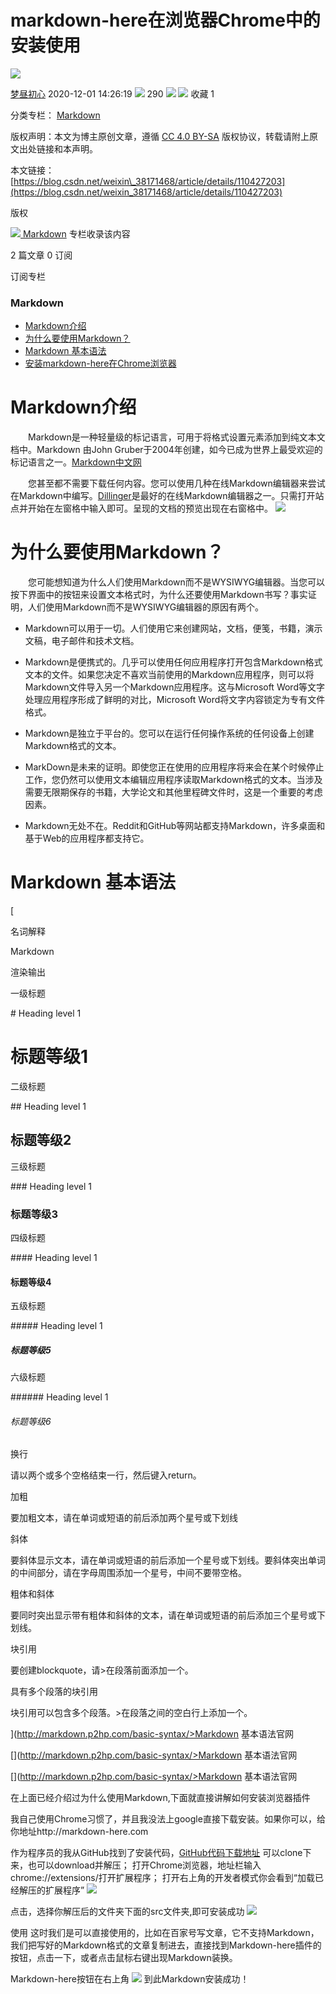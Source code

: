 markdown-here在浏览器Chrome中的安装使用
=============================

![](https://csdnimg.cn/release/blogv2/dist/pc/img/original.png)

[梦昼初心](https://blog.csdn.net/weixin_38171468) 2020-12-01 14:26:19 ![](https://csdnimg.cn/release/blogv2/dist/pc/img/articleReadEyes.png) 290 ![](https://csdnimg.cn/release/blogv2/dist/pc/img/tobarCollect.png) ![](https://csdnimg.cn/release/blogv2/dist/pc/img/tobarCollectionActive.png) 收藏 1

分类专栏： [Markdown](https://blog.csdn.net/weixin_38171468/category_10637195.html)

版权声明：本文为博主原创文章，遵循 [CC 4.0 BY-SA](http://creativecommons.org/licenses/by-sa/4.0/) 版权协议，转载请附上原文出处链接和本声明。

本文链接：[https://blog.csdn.net/weixin\_38171468/article/details/110427203](https://blog.csdn.net/weixin_38171468/article/details/110427203)

版权

 [![](https://img-blog.csdnimg.cn/20201014180756780.png?x-oss-process=image/resize,m_fixed,h_64,w_64) Markdown](https://blog.csdn.net/weixin_38171468/category_10637195.html "Markdown") 专栏收录该内容

2 篇文章 0 订阅

订阅专栏

### Markdown

*   [Markdown介绍](#)
*   [为什么要使用Markdown？](#)
*   [Markdown 基本语法](#)
*   [安装markdown-here在Chrome浏览器](#)

Markdown介绍
==========

  Markdown是一种轻量级的标记语言，可用于将格式设置元素添加到纯文本文档中。Markdown 由John Gruber于2004年创建，如今已成为世界上最受欢迎的标记语言之一。[Markdown中文网](http://markdown.p2hp.com/getting-started/)

  您甚至都不需要下载任何内容。您可以使用几种在线Markdown编辑器来尝试在Markdown中编写。[Dillinger](https://dillinger.io/)是最好的在线Markdown编辑器之一。只需打开站点并开始在左窗格中输入即可。呈现的文档的预览出现在右窗格中。
![](https://img-blog.csdnimg.cn/20201201134908182.png?x-oss-process=image/watermark,type_ZmFuZ3poZW5naGVpdGk,shadow_10,text_aHR0cHM6Ly9ibG9nLmNzZG4ubmV0L3dlaXhpbl8zODE3MTQ2OA==,size_16,color_FFFFFF,t_70)

为什么要使用Markdown？
===============

  您可能想知道为什么人们使用Markdown而不是WYSIWYG编辑器。当您可以按下界面中的按钮来设置文本格式时，为什么还要使用Markdown书写？事实证明，人们使用Markdown而不是WYSIWYG编辑器的原因有两个。

*   Markdown可以用于一切。人们使用它来创建网站，文档，便笺，书籍，演示文稿，电子邮件和技术文档。

*   Markdown是便携式的。几乎可以使用任何应用程序打开包含Markdown格式文本的文件。如果您决定不喜欢当前使用的Markdown应用程序，则可以将Markdown文件导入另一个Markdown应用程序。这与Microsoft Word等文字处理应用程序形成了鲜明的对比，Microsoft Word将文字内容锁定为专有文件格式。

*   Markdown是独立于平台的。您可以在运行任何操作系统的任何设备上创建Markdown格式的文本。

*   MarkDown是未来的证明。即使您正在使用的应用程序将来会在某个时候停止工作，您仍然可以使用文本编辑应用程序读取Markdown格式的文本。当涉及需要无限期保存的书籍，大学论文和其他里程碑文件时，这是一个重要的考虑因素。

*   Markdown无处不在。Reddit和GitHub等网站都支持Markdown，许多桌面和基于Web的应用程序都支持它。


Markdown 基本语法
=============

[

名词解释

Markdown

渲染输出

一级标题

\# Heading level 1

标题等级1
=====

二级标题

\## Heading level 1

标题等级2
-----

三级标题

\### Heading level 1

### 标题等级3

四级标题

\#### Heading level 1

#### 标题等级4

五级标题

\##### Heading level 1

##### 标题等级5

六级标题

\###### Heading level 1

###### 标题等级6

换行

请以两个或多个空格结束一行，然后键入return。

加粗

要加粗文本，请在单词或短语的前后添加两个星号或下划线

斜体

要斜体显示文本，请在单词或短语的前后添加一个星号或下划线。要斜体突出单词的中间部分，请在字母周围添加一个星号，中间不要带空格。

粗体和斜体

要同时突出显示带有粗体和斜体的文本，请在单词或短语的前后添加三个星号或下划线。

块引用

要创建blockquote，请>在段落前面添加一个。

具有多个段落的块引用

块引用可以包含多个段落。>在段落之间的空白行上添加一个。







](http://markdown.p2hp.com/basic-syntax/>Markdown 基本语法官网</a></p>
<div class=)

[](http://markdown.p2hp.com/basic-syntax/>Markdown 基本语法官网</a></p>
<div class=)

[](http://markdown.p2hp.com/basic-syntax/>Markdown 基本语法官网</a></p>
<div class=)安装markdown-here在Chrome浏览器
========================================================================================================

在上面已经介绍过为什么使用Markdown,下面就直接讲解如何安装浏览器插件

我自己使用Chrome习惯了，并且我没法上google直接下载安装。如果你可以，给你地址http://markdown-here.com

作为程序员的我从GitHub找到了安装代码，[GitHub代码下载地址](https://github.com/adam-p/markdown-here)
可以clone下来，也可以download并解压；
打开Chrome浏览器，地址栏输入chrome://extensions/打开扩展程序；
打开右上角的开发者模式你会看到“加载已经解压的扩展程序”
![](https://img-blog.csdnimg.cn/20201201135538261.png)

点击，选择你解压后的文件夹下面的src文件夹,即可安装成功
![](https://img-blog.csdnimg.cn/20201201135621934.png?x-oss-process=image/watermark,type_ZmFuZ3poZW5naGVpdGk,shadow_10,text_aHR0cHM6Ly9ibG9nLmNzZG4ubmV0L3dlaXhpbl8zODE3MTQ2OA==,size_16,color_FFFFFF,t_70)

使用
这时我们是可以直接使用的，比如在百家号写文章，它不支持Markdown，我们把写好的Markdown格式的文章复制进去，直接找到Markdown-here插件的按钮，点击一下，或者点击鼠标右键出现Markdown装换。

Markdown-here按钮在右上角
![](https://img-blog.csdnimg.cn/20201201135950957.png)
到此Markdown安装成功！